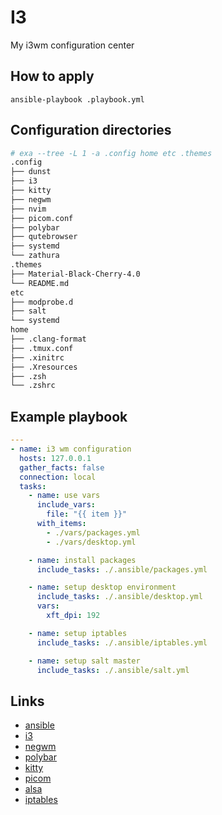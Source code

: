 # I3

My i3wm configuration center

## How to apply

`ansible-playbook .playbook.yml` 

## Configuration directories

```bash
# exa --tree -L 1 -a .config home etc .themes
.config
├── dunst
├── i3
├── kitty
├── negwm
├── nvim
├── picom.conf
├── polybar
├── qutebrowser
├── systemd
└── zathura
.themes
├── Material-Black-Cherry-4.0
└── README.md
etc
├── modprobe.d
├── salt
└── systemd
home
├── .clang-format
├── .tmux.conf
├── .xinitrc
├── .Xresources
├── .zsh
└── .zshrc
```

## Example playbook

```yaml
---
- name: i3 wm configuration
  hosts: 127.0.0.1
  gather_facts: false
  connection: local
  tasks:
    - name: use vars
      include_vars:
        file: "{{ item }}"
      with_items:
        - ./vars/packages.yml
        - ./vars/desktop.yml

    - name: install packages
      include_tasks: ./.ansible/packages.yml

    - name: setup desktop environment
      include_tasks: ./.ansible/desktop.yml
      vars:
        xft_dpi: 192

    - name: setup iptables
      include_tasks: ./.ansible/iptables.yml

    - name: setup salt master
      include_tasks: ./.ansible/salt.yml
```

## Links

- [ansible](https://www.ansible.com/)
- [i3](https://i3wm.org/)
- [negwm](https://github.com/neg-serg/negwm)
- [polybar](https://polybar.github.io/)
- [kitty](https://github.com/kovidgoyal/kitty)
- [picom](https://wiki.archlinux.org/title/Picom)
- [alsa](https://wiki.archlinux.org/title/Advanced_Linux_Sound_Architecture)
- [iptables](https://wiki.archlinux.org/title/Iptables)
